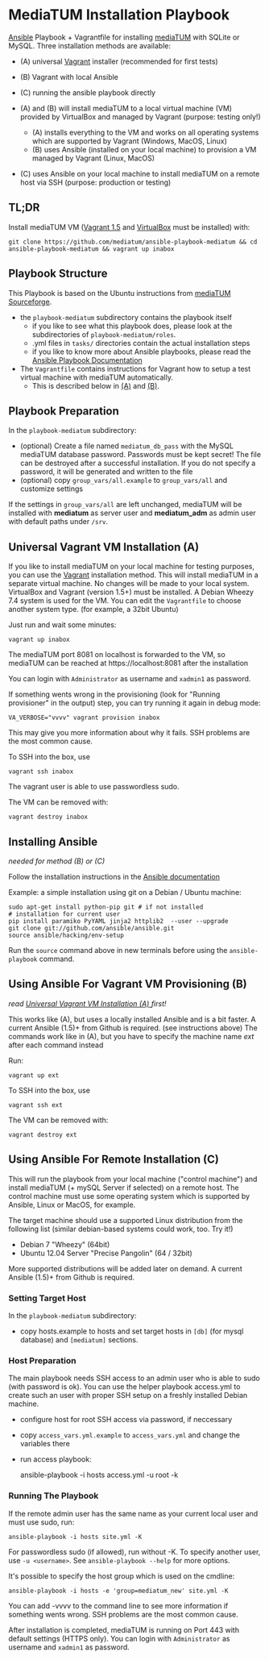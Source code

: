 MediaTUM Installation Playbook
==============================


[Ansible](http://ansible.com) Playbook + Vagrantfile for installing [mediaTUM](http://github.com/mediatum/mediatum/) with SQLite or MySQL.
Three installation methods are available:

* (A) universal [Vagrant](http://www.vagrantup.com) installer (recommended for first tests)
* (B) Vagrant with local Ansible
* (C) running the ansible playbook directly

* (A) and (B) will install mediaTUM to a local virtual machine (VM) provided by VirtualBox and managed by Vagrant (purpose: testing only!)
    * (A) installs everything to the VM and works on all operating systems which are supported by Vagrant (Windows, MacOS, Linux)
    * (B) uses Ansible (installed on your local machine) to provision a VM managed by Vagrant (Linux, MacOS)

* (C) uses Ansible on your local machine to install mediaTUM on a remote host via SSH (purpose: production or testing) 

TL;DR
-----

Install mediaTUM VM ([Vagrant 1.5](http://www.vagrantup.com) and [VirtualBox](https://www.virtualbox.org/) must be installed) with:

    git clone https://github.com/mediatum/ansible-playbook-mediatum && cd ansible-playbook-mediatum && vagrant up inabox

Playbook Structure
------------------

This Playbook is based on the Ubuntu instructions from [mediaTUM Sourceforge](http://mediatum.sourceforge.net/documentation/installation-instructions/installation-linux/).

* the `playbook-mediatum` subdirectory contains the playbook itself
    * if you like to see what this playbook does, please look at the subdirectories of `playbook-mediatum/roles`. 
    * .yml files in `tasks/` directories contain the actual installation steps
    * if you like to know more about Ansible playbooks, please read the [Ansible Playbook Documentation](http://docs.ansible.com/playbooks.html)
* The `Vagrantfile` contains instructions for Vagrant how to setup a test virtual machine with mediaTUM automatically. 
     * This is described below in [(A)](#universal-vagrant-vm-installation-a) and [(B)](#using-ansible-for-vagrant-vm-provisioning-b).

Playbook Preparation
--------------------

In the `playbook-mediatum` subdirectory:

* (optional) Create a file named `mediatum_db_pass` with the MySQL mediaTUM database password. Passwords must be kept secret! 
The file can be destroyed after a successful installation. If you do not specify a password, it will be generated and written to the file
* (optional) copy `group_vars/all.example` to `group_vars/all` and customize settings

If the settings in `group_vars/all` are left unchanged, mediaTUM will be installed with __mediatum__ as server user and __mediatum_adm__ as admin user with default paths under `/srv`.

  
Universal Vagrant VM Installation (A)
-------------------------------------

If you like to install mediaTUM on your local machine for testing purposes, you can use the [Vagrant](http://vagrantup.com) installation method.
This will install mediaTUM in a separate virtual machine. No changes will be made to your local system. 
VirtualBox and Vagrant (version 1.5+) must be installed.
A Debian Wheezy 7.4 system is used for the VM. You can edit the `Vagrantfile` to choose another system type. (for example, a 32bit Ubuntu)

Just run and wait some minutes:

    vagrant up inabox

The mediaTUM port 8081 on localhost is forwarded to the VM, so mediaTUM can be reached at https://localhost:8081 after the installation
    
You can login with `Administrator` as username and `xadmin1` as password.

If something wents wrong in the provisioning (look for "Running provisioner" in the output) step, you can try running it again in debug mode:

    VA_VERBOSE="vvvv" vagrant provision inabox

This may give you more information about why it fails. SSH problems are the most common cause.

To SSH into the box, use

    vagrant ssh inabox

The vagrant user is able to use passwordless sudo. 

The VM can be removed with:

    vagrant destroy inabox

Installing Ansible
------------------

_needed for method (B) or (C)_

Follow the installation instructions in the [Ansible documentation](http://docs.ansible.com/intro_installation.html#installing-the-control-machine)

Example: a simple installation using git on a Debian / Ubuntu machine:
    
    sudo apt-get install python-pip git # if not installed
    # installation for current user
    pip install paramiko PyYAML jinja2 httplib2  --user --upgrade
    git clone git://github.com/ansible/ansible.git
    source ansible/hacking/env-setup

Run the `source` command above in new terminals before using the `ansible-playbook` command.


Using Ansible For Vagrant VM Provisioning (B)
---------------------------------------------

*read [Universal Vagrant VM Installation (A) ](#universal-vagrant-vm-installation-a) first!*

This works like (A), but uses a locally installed Ansible and is a bit faster.
A current Ansible (1.5)+ from Github is required. (see instructions above)
The commands work like in (A), but you have to specify the machine name *ext* after each command instead

Run:

    vagrant up ext

To SSH into the box, use

    vagrant ssh ext

The VM can be removed with:

    vagrant destroy ext


Using Ansible For Remote Installation (C)
----------------------------------------

This will run the playbook from your local machine ("control machine") and install mediaTUM (+ mySQL Server if selected) on a remote host. 
The control machine must use some operating system which is supported by Ansible, Linux or MacOS, for example.

The target machine should use a supported Linux distribution from the following list (similar debian-based systems could work, too. Try it!)

* Debian 7 "Wheezy" (64bit)
* Ubuntu 12.04 Server "Precise Pangolin" (64 / 32bit)

More supported distributions will be added later on demand.
A current Ansible (1.5)+ from Github is required.

### Setting Target Host

In the `playbook-mediatum` subdirectory:

* copy hosts.example to hosts and set target hosts in `[db]` (for mysql database) and `[mediatum]` sections.

### Host Preparation
The main playbook needs SSH access to an admin user who is able to sudo (with password is ok).
You can use the helper playbook access.yml to create such an user with proper SSH setup on a freshly installed Debian machine.

* configure host for root SSH access via password, if neccessary
* copy `access_vars.yml.example` to `access_vars.yml` and change the variables there
* run access playbook:

    ansible-playbook -i hosts access.yml -u root -k


### Running The Playbook
If the remote admin user has the same name as your current local user and must use sudo, run:

    ansible-playbook -i hosts site.yml -K

For passwordless sudo (if allowed), run without -K. To specify another user, use `-u <username>`.
See `ansible-playbook --help` for more options.

It's possible to specify the host group which is used on the cmdline:

    ansible-playbook -i hosts -e 'group=mediatum_new' site.yml -K
    
You can add -vvvv to the command line to see more information if something wents wrong. SSH problems are the most common cause.

After installation is completed, mediaTUM is running on Port 443 with default settings (HTTPS only). 
You can login with `Administrator` as username and `xadmin1` as password.
